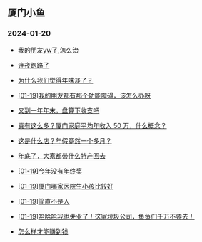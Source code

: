 ## 厦门小鱼 
### 2024-01-20

+ [我的朋友yw了,怎么治](http://bbs.xmfish.com/read-htm-tid-18137565.html)

+ [连夜跑路了](http://bbs.xmfish.com/read-htm-tid-18137523.html)

+ [为什么我们觉得年味淡了？](http://bbs.xmfish.com/read-htm-tid-18137753.html)

+ [[01-19]我的朋友都有那个功能障碍，该怎么办呀](http://bbs.xmfish.com/read-htm-tid-18137575.html)

+ [又到一年年末，盘算下收支吧](http://bbs.xmfish.com/read-htm-tid-18137667.html)

+ [真有这么多？厦门家庭平均年收入 50 万，什么概念？](http://bbs.xmfish.com/read-htm-tid-18137650.html)

+ [这是什么店？年假竟然一个多月？](http://bbs.xmfish.com/read-htm-tid-18137697.html)

+ [年底了，大家都带什么特产回去](http://bbs.xmfish.com/read-htm-tid-18137687.html)

+ [[01-19]今年没有年终奖](http://bbs.xmfish.com/read-htm-tid-18137726.html)

+ [[01-19]厦门哪家医院生小孩比较好](http://bbs.xmfish.com/read-htm-tid-18137538.html)

+ [[01-19]简直不是人](http://bbs.xmfish.com/read-htm-tid-18137537.html)

+ [[01-19]哈哈哈我也失业了！这家垃圾公司，鱼鱼们千万不要去！](http://bbs.xmfish.com/read-htm-tid-18137736.html)

+ [怎么样才能赚到钱](http://bbs.xmfish.com/read-htm-tid-18137636.html)

